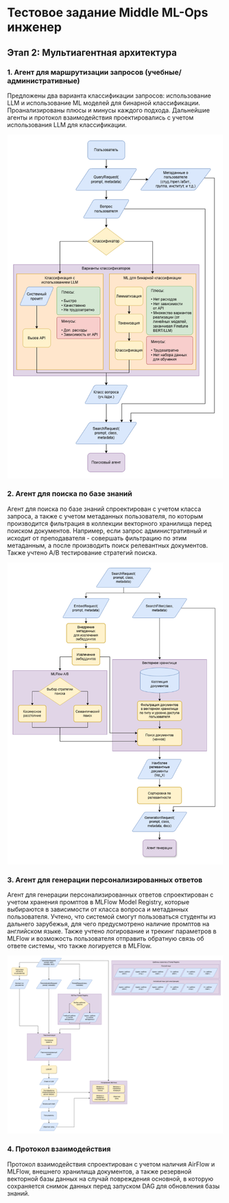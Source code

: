 # Тестовое задание Middle ML-Ops инженер
## Этап 2: Мультиагентная архитектура

### 1. Агент для маршрутизации запросов (учебные/административные)

Предложены два варианта классификации запросов: использование LLM и использование ML моделей для бинарной классификации. Проанализированы плюсы и минусы каждого подхода. Дальнейшие агенты и протокол взаимодействия проектировались с учетом использования LLM для классификации.

![Агент для маршрутизации запросов](./imgs/router-agent.png)

### 2. Агент для поиска по базе знаний

Агент для поиска по базе знаний спроектирован с учетом класса запроса, а также с учетом метаданных пользователя, по которым производится фильтрация в коллекции векторного хранилища перед поиском документов. Например, если запрос административный и исходит от преподавателя - совершать фильтрацию по этим метаданным, а после производить поиск релевантных документов. Также учтено A/B тестирование стратегий поиска.

![Агент для поиска по базе знаний](./imgs/search-agent.png)

### 3. Агент для генерации персонализированных ответов

Агент для генерации персонализированных ответов спроектирован с учетом хранения промптов в MLFlow Model Registry, которые выбираются в зависимости от класса вопроса и метаданных пользователя. Учтено, что системой смогут пользоваться студенты из дальнего зарубежья, для чего предусмотрено наличие промптов на английском языке. Также учтено логирование и трекинг параметров в MLFlow и возможость пользователя отправить обратную связь об ответе системы, что также логируется в MLFlow.

![Агент для генерации персонализированных ответов](./imgs/generation-agent.png)

### 4. Протокол взаимодействия

Протокол взаимодействия спроектирован с учетом наличия AirFlow и MLFlow, внешнего хранилища документов, а также резервной векторной базы данных на случай повреждения основной, в которую сохраняется снимок данных перед запуском DAG для обновления базы знаний.

